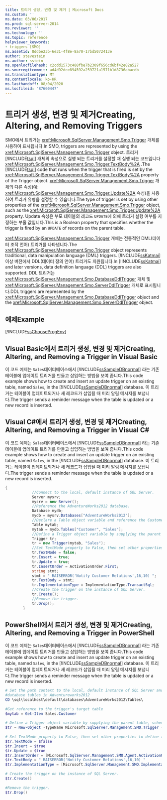 ```yaml
---
title: 트리거 생성, 변경 및 제거 | Microsoft Docs
ms.custom: ''
ms.date: 03/06/2017
ms.prod: sql-server-2014
ms.reviewer: ''
ms.technology: ''
ms.topic: reference
helpviewer_keywords:
- triggers [SMO]
ms.assetid: 8ddbe23b-6e31-4f8e-8a70-17bd5072413e
author: stevestein
ms.author: sstein
ms.openlocfilehash: c2cdd1573c488fbe7b2309f656cd6bf42e82a527
ms.sourcegitcommit: ad4d92dce894592a259721a1571b1d8736abacdb
ms.translationtype: MT
ms.contentlocale: ko-KR
ms.lasthandoff: 08/04/2020
ms.locfileid: "87660447"
---
```

# <a name="creating-altering-and-removing-triggers"></a><span data-ttu-id="29719-102">트리거 생성, 변경 및 제거</span><span class="sxs-lookup"><span data-stu-id="29719-102">Creating, Altering, and Removing Triggers</span></span>
  <span data-ttu-id="29719-103">SMO에서 트리거는 <xref:Microsoft.SqlServer.Management.Smo.Trigger> 개체를 사용하여 표시됩니다.</span><span class="sxs-lookup"><span data-stu-id="29719-103">In SMO, triggers are represented by using the <xref:Microsoft.SqlServer.Management.Smo.Trigger> object.</span></span> <span data-ttu-id="29719-104">트리거 [!INCLUDE[tsql](../../../includes/tsql-md.md)] 개체의 속성으로 실행 되는 트리거를 설정할 때 실행 되는 코드입니다 <xref:Microsoft.SqlServer.Management.Smo.Trigger.TextBody%2A> .</span><span class="sxs-lookup"><span data-stu-id="29719-104">The [!INCLUDE[tsql](../../../includes/tsql-md.md)] code that runs when the trigger that is fired is set by the <xref:Microsoft.SqlServer.Management.Smo.Trigger.TextBody%2A> property of the Trigger object.</span></span> <span data-ttu-id="29719-105"><xref:Microsoft.SqlServer.Management.Smo.Trigger> 개체의 다른 속성(예: <xref:Microsoft.SqlServer.Management.Smo.Trigger.Update%2A> 속성)을 사용하여 트리거 유형을 설정할 수 있습니다.</span><span class="sxs-lookup"><span data-stu-id="29719-105">The type of trigger is set by using other properties of the <xref:Microsoft.SqlServer.Management.Smo.Trigger> object, such as the <xref:Microsoft.SqlServer.Management.Smo.Trigger.Update%2A> property.</span></span> <span data-ttu-id="29719-106">Update 속성은 부모 테이블의 레코드 `UPDATE`에 의해 트리거 실행 여부를 지정하는 부울 값입니다.</span><span class="sxs-lookup"><span data-stu-id="29719-106">This is a Boolean property that specifies whether the trigger is fired by an `UPDATE` of records on the parent table.</span></span>  
  
 <span data-ttu-id="29719-107"><xref:Microsoft.SqlServer.Management.Smo.Trigger> 개체는 전통적인 DML(데이터 조작 언어) 트리거를 나타냅니다.</span><span class="sxs-lookup"><span data-stu-id="29719-107">The <xref:Microsoft.SqlServer.Management.Smo.Trigger> object represents traditional, data manipulation language (DML) triggers.</span></span> <span data-ttu-id="29719-108">[!INCLUDE[ssKatmai](../../../includes/sskatmai-md.md)] 이상 버전에서 DDL(데이터 정의 언어) 트리거도 지원됩니다.</span><span class="sxs-lookup"><span data-stu-id="29719-108">In [!INCLUDE[ssKatmai](../../../includes/sskatmai-md.md)] and later versions, data definition language (DDL) triggers are also supported.</span></span> <span data-ttu-id="29719-109">DDL 트리거는 <xref:Microsoft.SqlServer.Management.Smo.DatabaseDdlTrigger> 개체 및 <xref:Microsoft.SqlServer.Management.Smo.ServerDdlTrigger> 개체로 표시됩니다.</span><span class="sxs-lookup"><span data-stu-id="29719-109">DDL triggers are represented by the <xref:Microsoft.SqlServer.Management.Smo.DatabaseDdlTrigger> object and the <xref:Microsoft.SqlServer.Management.Smo.ServerDdlTrigger> object.</span></span>  
  
## <a name="example"></a><span data-ttu-id="29719-110">예제</span><span class="sxs-lookup"><span data-stu-id="29719-110">Example</span></span>  
 [!INCLUDE[ssChooseProgEnv](../../../includes/sschooseprogenv-md.md)]  
  
## <a name="creating-altering-and-removing-a-trigger-in-visual-basic"></a><span data-ttu-id="29719-111">Visual Basic에서 트리거 생성, 변경 및 제거</span><span class="sxs-lookup"><span data-stu-id="29719-111">Creating, Altering, and Removing a Trigger in Visual Basic</span></span>  
 <span data-ttu-id="29719-112">이 코드 예제는 `Sales`데이터베이스에서 [!INCLUDE[ssSampleDBnormal](../../../includes/sssampledbnormal-md.md)] 라는 기존 테이블에 업데이트 트리거를 만들고 삽입하는 방법을 보여 줍니다.</span><span class="sxs-lookup"><span data-stu-id="29719-112">This code example shows how to create and insert an update trigger on an existing table, named `Sales`, in the [!INCLUDE[ssSampleDBnormal](../../../includes/sssampledbnormal-md.md)] database.</span></span> <span data-ttu-id="29719-113">이 트리거는 테이블이 업데이트되거나 새 레코드가 삽입될 때 미리 알림 메시지를 보냅니다.</span><span class="sxs-lookup"><span data-stu-id="29719-113">The trigger sends a reminder message when the table is updated or a new record is inserted.</span></span>  
  
<!-- TODO: review snippet reference  [!CODE [SMO How to#SMO_VBTriggers1](SMO How to#SMO_VBTriggers1)]  -->  
  
## <a name="creating-altering-and-removing-a-trigger-in-visual-c"></a><span data-ttu-id="29719-114">Visual C#에서 트리거 생성, 변경 및 제거</span><span class="sxs-lookup"><span data-stu-id="29719-114">Creating, Altering, and Removing a Trigger in Visual C#</span></span>  
 <span data-ttu-id="29719-115">이 코드 예제는 `Sales`데이터베이스에서 [!INCLUDE[ssSampleDBnormal](../../../includes/sssampledbnormal-md.md)] 라는 기존 테이블에 업데이트 트리거를 만들고 삽입하는 방법을 보여 줍니다.</span><span class="sxs-lookup"><span data-stu-id="29719-115">This code example shows how to create and insert an update trigger on an existing table, named `Sales`, in the [!INCLUDE[ssSampleDBnormal](../../../includes/sssampledbnormal-md.md)] database.</span></span> <span data-ttu-id="29719-116">이 트리거는 테이블이 업데이트되거나 새 레코드가 삽입될 때 미리 알림 메시지를 보냅니다.</span><span class="sxs-lookup"><span data-stu-id="29719-116">The trigger sends a reminder message when the table is updated or a new record is inserted.</span></span>  
  
```csharp
{  
            //Connect to the local, default instance of SQL Server.   
            Server mysrv;  
            mysrv = new Server();  
            //Reference the AdventureWorks2012 database.   
            Database mydb;  
            mydb = mysrv.Databases["AdventureWorks2012"];  
            //Declare a Table object variable and reference the Customer table.   
            Table mytab;  
            mytab = mydb.Tables["Customer", "Sales"];  
            //Define a Trigger object variable by supplying the parent table, schema ,and name in the constructor.   
            Trigger tr;  
            tr = new Trigger(mytab, "Sales");  
            //Set TextMode property to False, then set other properties to define the trigger.   
            tr.TextMode = false;  
            tr.Insert = true;  
            tr.Update = true;  
            tr.InsertOrder = ActivationOrder.First;  
            string stmt;  
            stmt = " RAISERROR('Notify Customer Relations',16,10) ";  
            tr.TextBody = stmt;  
            tr.ImplementationType = ImplementationType.TransactSql;  
            //Create the trigger on the instance of SQL Server.   
            tr.Create();  
            //Remove the trigger.   
            tr.Drop();  
        }  
```  
  
## <a name="creating-altering-and-removing-a-trigger-in-powershell"></a><span data-ttu-id="29719-117">PowerShell에서 트리거 생성, 변경 및 제거</span><span class="sxs-lookup"><span data-stu-id="29719-117">Creating, Altering, and Removing a Trigger in PowerShell</span></span>  
 <span data-ttu-id="29719-118">이 코드 예제는 `Sales`데이터베이스에서 [!INCLUDE[ssSampleDBnormal](../../../includes/sssampledbnormal-md.md)] 라는 기존 테이블에 업데이트 트리거를 만들고 삽입하는 방법을 보여 줍니다.</span><span class="sxs-lookup"><span data-stu-id="29719-118">This code example shows how to create and insert an update trigger on an existing table, named `Sales`, in the [!INCLUDE[ssSampleDBnormal](../../../includes/sssampledbnormal-md.md)] database.</span></span> <span data-ttu-id="29719-119">이 트리거는 테이블이 업데이트되거나 새 레코드가 삽입될 때 미리 알림 메시지를 보냅니다.</span><span class="sxs-lookup"><span data-stu-id="29719-119">The trigger sends a reminder message when the table is updated or a new record is inserted.</span></span>  
  
```powershell
# Set the path context to the local, default instance of SQL Server and to the  
#database tables in Adventureworks2012  
CD \sql\localhost\default\databases\AdventureWorks2012\Tables\  
  
#Get reference to the trigger's target table  
$mytab = Get-Item Sales.Customer  
  
# Define a Trigger object variable by supplying the parent table, schema ,and name in the constructor.  
$tr = New-Object -TypeName Microsoft.SqlServer.Management.SMO.Trigger -argumentlist $mytab, "Sales"  
  
# Set TextMode property to False, then set other properties to define the trigger.
$tr.TextMode = $false  
$tr.Insert = $true  
$tr.Update = $true  
$tr.InsertOrder = [Microsoft.SqlServer.Management.SMO.Agent.ActivationOrder]::First  
$tr.TextBody = " RAISERROR('Notify Customer Relations',16,10) "  
$tr.ImplementationType = [Microsoft.SqlServer.Management.SMO.ImplementationType]::TransactSql  
  
# Create the trigger on the instance of SQL Server.
$tr.Create()  
  
#Remove the trigger.
$tr.Drop()  
```  
